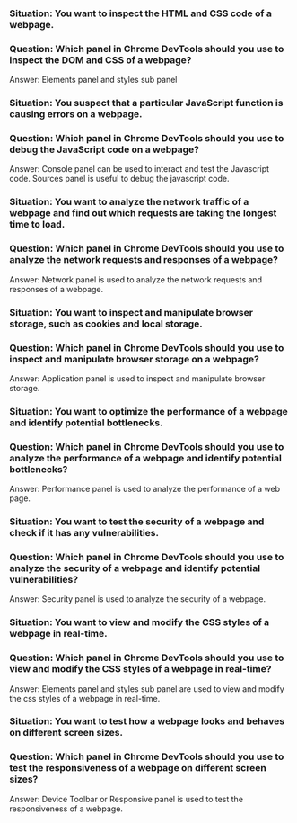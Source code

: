 ### Situation: You want to inspect the HTML and CSS code of a webpage.

### Question: Which panel in Chrome DevTools should you use to inspect the DOM and CSS of a webpage?

Answer: Elements panel and styles sub panel

### Situation: You suspect that a particular JavaScript function is causing errors on a webpage.

### Question: Which panel in Chrome DevTools should you use to debug the JavaScript code on a webpage?

Answer: Console panel can be used to interact and test the Javascript code. Sources panel is useful to debug the javascript code.

### Situation: You want to analyze the network traffic of a webpage and find out which requests are taking the longest time to load.

### Question: Which panel in Chrome DevTools should you use to analyze the network requests and responses of a webpage?

Answer: Network panel is used to analyze the network requests and responses of a webpage.

### Situation: You want to inspect and manipulate browser storage, such as cookies and local storage.

### Question: Which panel in Chrome DevTools should you use to inspect and manipulate browser storage on a webpage?

Answer: Application panel is used to inspect and manipulate browser storage.

### Situation: You want to optimize the performance of a webpage and identify potential bottlenecks.

### Question: Which panel in Chrome DevTools should you use to analyze the performance of a webpage and identify potential bottlenecks?

Answer: Performance panel is used to analyze the performance of a web page.

### Situation: You want to test the security of a webpage and check if it has any vulnerabilities.

### Question: Which panel in Chrome DevTools should you use to analyze the security of a webpage and identify potential vulnerabilities?

Answer: Security panel is used to analyze the security of a webpage.

### Situation: You want to view and modify the CSS styles of a webpage in real-time.

### Question: Which panel in Chrome DevTools should you use to view and modify the CSS styles of a webpage in real-time?

Answer: Elements panel and styles sub panel are used to view and modify the css styles of a webpage in real-time.

### Situation: You want to test how a webpage looks and behaves on different screen sizes.

### Question: Which panel in Chrome DevTools should you use to test the responsiveness of a webpage on different screen sizes?

Answer: Device Toolbar or Responsive panel is used to test the responsiveness of a webpage.

